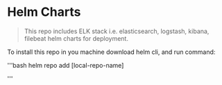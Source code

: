 # Helm Charts

> This repo includes ELK stack i.e. elasticsearch, logstash, kibana, filebeat helm charts for deployment.

To install this repo in you machine download helm cli, and run command:

'''bash
helm repo add [local-repo-name]

'''